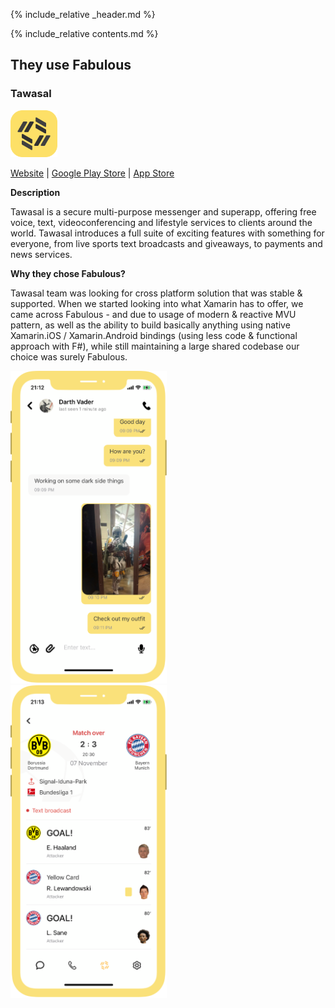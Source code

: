 {% include_relative _header.md %}

{% include_relative contents.md %}

## They use Fabulous

### Tawasal

<img alt="Tawasal" src="../assets/apps-using-fabulous/tawasal/logo.png" height="75" />

[Website](https://www.tawasal.ae) | [Google Play Store](https://play.google.com/store/apps/details?id=com.tawasul.messenger) | [App Store](https://apps.apple.com/app/id1507761438)

**Description**

Tawasal is a secure multi-purpose messenger and superapp, offering free voice, text, videoconferencing and lifestyle services to clients around the world. Tawasal introduces a full suite of exciting features with something for everyone, from live sports text broadcasts and giveaways, to payments and news services.

**Why they chose Fabulous?**

Tawasal team was looking for cross platform solution that was stable & supported. When we started looking into what Xamarin has to offer, we came across Fabulous - and due to usage of modern & reactive MVU pattern, as well as the ability to build basically anything using native Xamarin.iOS / Xamarin.Android bindings (using less code & functional approach with F#), while still maintaining a large shared codebase our choice was surely Fabulous.

<a href="../assets/apps-using-fabulous/tawasal/screenshot-2.png"><img alt="Screenshot of the chat interface of Tawasal" src="../assets/apps-using-fabulous/tawasal/screenshot-2.png" height="500" /></a>&nbsp;&nbsp;&nbsp;&nbsp;
<a href="../assets/apps-using-fabulous/tawasal/screenshot-1.png"><img alt="Screenshot of the result of a football match in Tawasal" src="../assets/apps-using-fabulous/tawasal/screenshot-1.png" height="500" /></a>
